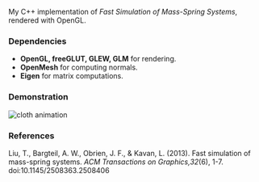 My C++ implementation of *Fast Simulation of Mass-Spring Systems*, rendered with OpenGL.

### Dependencies
* **OpenGL, freeGLUT, GLEW, GLM** for rendering.
* **OpenMesh** for computing normals.
* **Eigen** for matrix computations.

### Demonstration
![cloth animation](https://media.giphy.com/media/yren6sCMd5YyDnFzq1/giphy.gif)

### References
Liu, T., Bargteil, A. W., Obrien, J. F., & Kavan, L. (2013). Fast simulation of mass-spring systems. *ACM Transactions on Graphics,32*(6), 1-7. doi:10.1145/2508363.2508406
